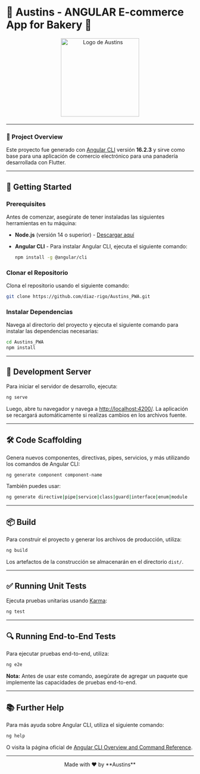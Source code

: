 
# 🍰 Austins - ANGULAR E-commerce App for Bakery 🍰

<div align="center" style="margin-bottom: 20px;">
    <img src="https://static.wixstatic.com/media/64de7c_4d76bd81efd44bb4a32757eadf78d898~mv2_d_1765_2028_s_2.png" alt="Logo de Austins" width="210"/> 
</div>

---

### 📝 Project Overview
Este proyecto fue generado con [Angular CLI](https://github.com/angular/angular-cli) versión **16.2.3** y sirve como base para una aplicación de comercio electrónico para una panadería desarrollada con Flutter.

---

## 🚀 Getting Started

### Prerequisites
Antes de comenzar, asegúrate de tener instaladas las siguientes herramientas en tu máquina:

- **Node.js** (versión 14 o superior) - [Descargar aquí](https://nodejs.org/)
- **Angular CLI** - Para instalar Angular CLI, ejecuta el siguiente comando:

    ```bash
    npm install -g @angular/cli
    ```

### Clonar el Repositorio
Clona el repositorio usando el siguiente comando:

```bash
git clone https://github.com/diaz-rigo/Austins_PWA.git
```

### Instalar Dependencias
Navega al directorio del proyecto y ejecuta el siguiente comando para instalar las dependencias necesarias:

```bash
cd Austins_PWA
npm install
```

---

## 🚀 Development Server
Para iniciar el servidor de desarrollo, ejecuta:

```bash
ng serve
```

Luego, abre tu navegador y navega a [http://localhost:4200/](http://localhost:4200/). La aplicación se recargará automáticamente si realizas cambios en los archivos fuente.

---

## 🛠️ Code Scaffolding
Genera nuevos componentes, directivas, pipes, servicios, y más utilizando los comandos de Angular CLI:

```bash
ng generate component component-name
```

También puedes usar:

```bash
ng generate directive|pipe|service|class|guard|interface|enum|module
```

---

## 📦 Build
Para construir el proyecto y generar los archivos de producción, utiliza:

```bash
ng build
```

Los artefactos de la construcción se almacenarán en el directorio `dist/`. 

---

## ✅ Running Unit Tests
Ejecuta pruebas unitarias usando [Karma](https://karma-runner.github.io):

```bash
ng test
```

---

## 🔍 Running End-to-End Tests
Para ejecutar pruebas end-to-end, utiliza:

```bash
ng e2e
```

**Nota:** Antes de usar este comando, asegúrate de agregar un paquete que implemente las capacidades de pruebas end-to-end.

---

## 📚 Further Help
Para más ayuda sobre Angular CLI, utiliza el siguiente comando:

```bash
ng help
```

O visita la página oficial de [Angular CLI Overview and Command Reference](https://angular.io/cli).

---

<div align="center">
    Made with ❤️ by **Austins**
</div>

